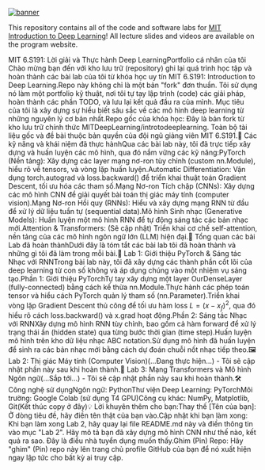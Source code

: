 [![banner](assets/banner.png)](http://introtodeeplearning.com)

This repository contains all of the code and software labs for [MIT Introduction to Deep Learning](http://introtodeeplearning.com)! All lecture slides and videos are available on the program website.

MIT 6.S191: Lời giải và Thực hành Deep LearningPortfolio cá nhân của tôi Chào mừng bạn đến với kho lưu trữ (repository) ghi lại quá trình học tập và hoàn thành các bài lab của tôi từ khóa học uy tín MIT 6.S191: Introduction to Deep Learning.Repo này không chỉ là một bản "fork" đơn thuần. Tôi sử dụng nó làm một portfolio kỹ thuật, nơi tôi tự tay lập trình (code) các giải pháp, hoàn thành các phần TODO, và lưu lại kết quả đầu ra của mình. Mục tiêu của tôi là xây dựng sự hiểu biết sâu sắc về các mô hình deep learning từ những nguyên lý cơ bản nhất.Repo gốc của khóa học: Đây là bản fork từ kho lưu trữ chính thức MITDeepLearning/introtodeeplearning. Toàn bộ tài liệu gốc và đề bài thuộc bản quyền của đội ngũ giảng viên MIT 6.S191.🚀 Các kỹ năng và khái niệm đã thực hànhQua các bài lab này, tôi đã trực tiếp xây dựng và huấn luyện các mô hình, qua đó nắm vững các kỹ năng:PyTorch (Nền tảng): Xây dựng các layer mạng nơ-ron tùy chỉnh (custom nn.Module), hiểu rõ về tensors, và vòng lặp huấn luyện.Automatic Differentiation: Vận dụng torch.autograd và loss.backward() để triển khai thuật toán Gradient Descent, tối ưu hóa các tham số.Mạng Nơ-ron Tích chập (CNNs): Xây dựng các mô hình CNN để giải quyết bài toán thị giác máy tính (computer vision).Mạng Nơ-ron Hồi quy (RNNs): Hiểu và xây dựng mạng RNN từ đầu để xử lý dữ liệu tuần tự (sequential data).Mô hình Sinh nhạc (Generative Models): Huấn luyện một mô hình RNN để tự động sáng tác các bản nhạc mới.Attention & Transformers: (Sẽ cập nhật) Triển khai cơ chế self-attention, nền tảng của các mô hình ngôn ngữ lớn (LLM) hiện đại.📂 Tổng quan các bài Lab đã hoàn thànhDưới đây là tóm tắt các bài lab tôi đã hoàn thành và những gì tôi đã làm trong mỗi bài.📝 Lab 1: Giới thiệu PyTorch & Sáng tác Nhạc với RNNTrong bài lab này, tôi đã xây dựng các thành phần cốt lõi của deep learning từ con số không và áp dụng chúng vào một nhiệm vụ sáng tạo.Phần 1: Giới thiệu PyTorchTự tay xây dựng một layer OurDenseLayer (fully-connected) bằng cách kế thừa nn.Module.Thực hành các phép toán tensor và hiểu cách PyTorch quản lý tham số (nn.Parameter).Triển khai vòng lặp Gradient Descent thủ công để tối ưu hàm loss $L=(x-x_f)^2$, qua đó hiểu rõ cách loss.backward() và x.grad hoạt động.Phần 2: Sáng tác Nhạc với RNNXây dựng mô hình RNN tùy chỉnh, bao gồm cả hàm forward để xử lý trạng thái ẩn (hidden state) qua từng bước thời gian (time step).Huấn luyện mô hình trên kho dữ liệu nhạc ABC notation.Sử dụng mô hình đã huấn luyện để sinh ra các bản nhạc mới bằng cách dự đoán chuỗi nốt nhạc tiếp theo.🖼️ Lab 2: Thị giác Máy tính (Computer Vision)(...Đang thực hiện...) - Tôi sẽ cập nhật phần này sau khi hoàn thành.🤖 Lab 3: Mạng Transformers và Mô hình Ngôn ngữ(...Sắp tới...) - Tôi sẽ cập nhật phần này sau khi hoàn thành.🛠️ Công nghệ sử dụngNgôn ngữ: PythonThư viện Deep Learning: PyTorchMôi trường: Google Colab (sử dụng T4 GPU)Công cụ khác: NumPy, Matplotlib, Git(Kết thúc copy ở đây)💡 Lời khuyên thêm cho bạn:Thay thế [Tên của bạn]: Ở dòng tiêu đề, hãy điền tên thật của bạn vào.Cập nhật khi bạn làm xong: Khi bạn làm xong Lab 2, hãy quay lại file README.md này và điền thông tin vào mục "Lab 2". Hãy mô tả bạn đã xây dựng mô hình CNN như thế nào, kết quả ra sao. Đây là điều nhà tuyển dụng muốn thấy.Ghim (Pin) Repo: Hãy "ghim" (Pin) repo này lên trang chủ profile GitHub của bạn để nó xuất hiện ngay lập tức cho bất kỳ ai truy cập.
